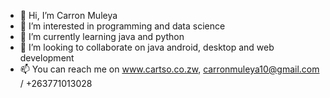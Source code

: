 - 👋 Hi, I’m Carron Muleya
- 👀 I’m interested in programming and data science
- 🌱 I’m currently learning java and python 
- 💞️ I’m looking to collaborate on java android, desktop and web development 
- 📫 You can reach me on www.cartso.co.zw, carronmuleya10@gmail.com / +263771013028

<!---
carron10/carron10 is a ✨ special ✨ repository because its `README.md` (this file) appears on your GitHub profile.
You can click the Preview link to take a look at your changes.
--->
